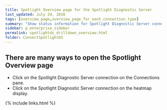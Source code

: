 ```yaml
---
title: Spotlight Overview page for the Spotlight Diagnostic Server
last_updated: July 29, 2016
tags: [overview_page,overview_page_for_each_connection_type]
summary: "Show status information for Spotlight Diagnostic Server connected to the Spotlight Client."
sidebar: p_enterprise_sidebar
permalink: spotlightds_drilldown_overview.html
folder: ConnectSpotlightDS
---
```





## There are many ways to open the Spotlight Overview page

* Click on the Spotlight Diagnostic Server connection on the Connections pane.
* Click on the Spotlight Diagnostic Server connection on the heatmap display.





{% include links.html %}

